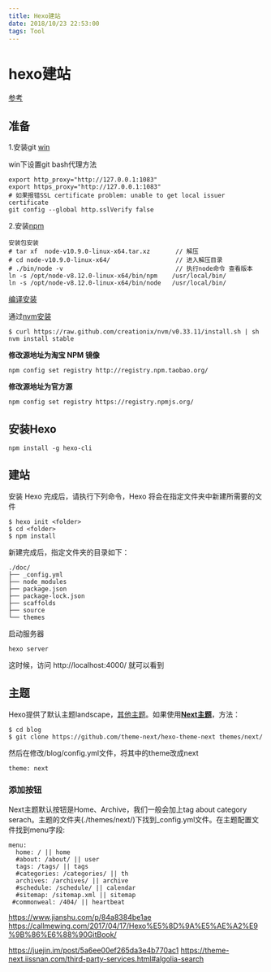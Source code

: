 ```yaml
---
title: Hexo建站
date: 2018/10/23 22:53:00
tags: Tool
---
```


# hexo建站
[参考](https://hexo.io/zh-cn/docs)
## 准备
1.安装git  [win](https://git-scm.com/download/win)

<!--more-->

win下设置git bash代理方法

	export http_proxy="http://127.0.0.1:1083" 
	export https_proxy="http://127.0.0.1:1083" 
	# 如果报错SSL certificate problem: unable to get local issuer certificate
	git config --global http.sslVerify false 

2.安装[npm](https://nodejs.org/dist/v8.12.0/node-v8.12.0-linux-x64.tar.xz)

	安装包安装
	# tar xf  node-v10.9.0-linux-x64.tar.xz       // 解压
	# cd node-v10.9.0-linux-x64/                  // 进入解压目录
	# ./bin/node -v                               // 执行node命令 查看版本
	ln -s /opt/node-v8.12.0-linux-x64/bin/npm    /usr/local/bin/ 
	ln -s /opt/node-v8.12.0-linux-x64/bin/node   /usr/local/bin/

[编译安装](http://www.runoob.com/nodejs/nodejs-install-setup.html)

通过[nvm安装](https://hexo.io/zh-cn/docs/index.html)

	$ curl https://raw.github.com/creationix/nvm/v0.33.11/install.sh | sh
	nvm install stable


**修改源地址为淘宝 NPM 镜像**

	npm config set registry http://registry.npm.taobao.org/
**修改源地址为官方源**

	npm config set registry https://registry.npmjs.org/


## 安装Hexo

	npm install -g hexo-cli

## 建站
安装 Hexo 完成后，请执行下列命令，Hexo 将会在指定文件夹中新建所需要的文件

	$ hexo init <folder>
	$ cd <folder>
	$ npm install
新建完成后，指定文件夹的目录如下：

	./doc/
	├── _config.yml
	├── node_modules
	├── package.json
	├── package-lock.json
	├── scaffolds
	├── source
	└── themes

启动服务器

	hexo server
这时候，访问 http://localhost:4000/ 就可以看到


## 主题
Hexo提供了默认主题landscape，[其他主题](https://hexo.io/themes/)。如果使用[**Next主题**](https://theme-next.iissnan.com/getting-started.html)，方法：

	$ cd blog
	$ git clone https://github.com/theme-next/hexo-theme-next themes/next/
然后在修改/blog/config.yml文件，将其中的theme改成next

	theme: next	
### 添加按钮
Next主题默认按钮是Home、Archive，我们一般会加上tag about category serach。主题的文件夹(./themes/next/)下找到_config.yml文件。在主题配置文件找到menu字段:

	menu:
	  home: / || home
	  #about: /about/ || user
	  tags: /tags/ || tags
	  #categories: /categories/ || th
	  archives: /archives/ || archive
	  #schedule: /schedule/ || calendar
	  #sitemap: /sitemap.xml || sitemap
 	 #commonweal: /404/ || heartbeat


https://www.jianshu.com/p/84a8384be1ae
https://callmewing.com/2017/04/17/Hexo%E5%8D%9A%E5%AE%A2%E9%9B%86%E6%88%90GitBook/

https://juejin.im/post/5a6ee00ef265da3e4b770ac1
https://theme-next.iissnan.com/third-party-services.html#algolia-search

